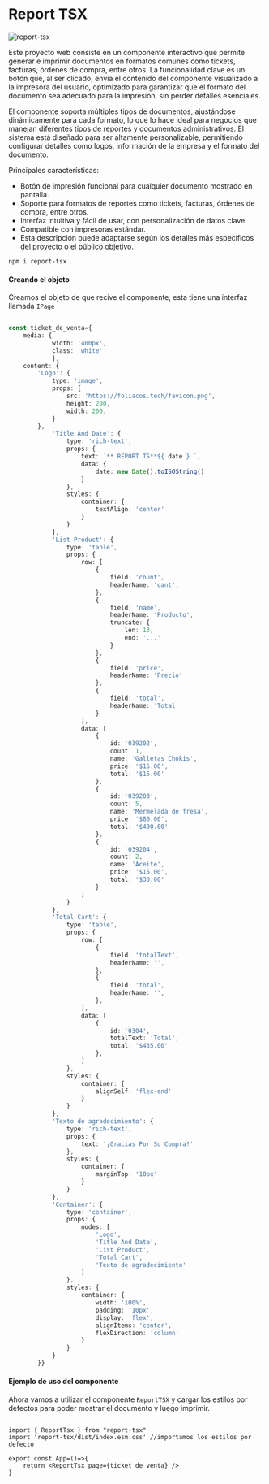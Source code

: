 # Report TSX

![report-tsx](https://cogynngpmmcgfxiimtnc.supabase.co/storage/v1/object/public/images/portafolio/report-tsx.png?t=2024-10-21T14%3A20%3A25.634Z)


Este proyecto web consiste en un componente interactivo que permite generar e imprimir documentos en formatos comunes como tickets, facturas, órdenes de compra, entre otros. La funcionalidad clave es un botón que, al ser clicado, envía el contenido del componente visualizado a la impresora del usuario, optimizado para garantizar que el formato del documento sea adecuado para la impresión, sin perder detalles esenciales.


El componente soporta múltiples tipos de documentos, ajustándose dinámicamente para cada formato, lo que lo hace ideal para negocios que manejan diferentes tipos de reportes y documentos administrativos. El sistema está diseñado para ser altamente personalizable, permitiendo configurar detalles como logos, información de la empresa y el formato del documento.


Principales características:
  * Botón de impresión funcional para cualquier documento mostrado en pantalla.
  * Soporte para formatos de reportes como tickets, facturas, órdenes de compra, entre otros.
  * Interfaz intuitiva y fácil de usar, con personalización de datos clave.
  * Compatible con impresoras estándar.
  * Esta descripción puede adaptarse según los detalles más específicos del proyecto o el público objetivo.

```batch
npm i report-tsx
```



#### Creando el objeto
Creamos el objeto de que recive el componente, esta tiene una interfaz llamada `IPage`

```ts

const ticket_de_venta={
    media: {
            width: '400px',
            class: 'white'
            },
    content: {
        'Logo': {
            type: 'image',
            props: {
                src: 'https://foliacos.tech/favicon.png',
                height: 200,
                width: 200,
            }
        },
            'Title And Date': {
                type: 'rich-text',
                props: {
                    text: `** REPORT TS**${ date } `,
                    data: {
                        date: new Date().toISOString()
                    }
                },
                styles: {
                    container: {
                        textAlign: 'center'
                    }
                }
            },
            'List Product': {
                type: 'table',
                props: {
                    row: [
                        {
                            field: 'count',
                            headerName: 'cant',
                        },
                        {
                            field: 'name',
                            headerName: 'Producto',
                            truncate: {
                                len: 13,
                                end: '...'
                            }
                        },
                        {
                            field: 'price',
                            headerName: 'Precio'
                        },
                        {
                            field: 'total',
                            headerName: 'Total'
                        }
                    ],
                    data: [
                        {
                            id: '039202',
                            count: 1,
                            name: 'Galletas Chokis',
                            price: '$15.00',
                            total: '$15.00'
                        },
                        {
                            id: '039203',
                            count: 5,
                            name: 'Mermelada de fresa',
                            price: '$80.00',
                            total: '$400.00'
                        },
                        {
                            id: '039204',
                            count: 2,
                            name: 'Aceite',
                            price: '$15.00',
                            total: '$30.00'
                        }
                    ]
                }
            },
            'Total Cart': {
                type: 'table',
                props: {
                    row: [
                        {
                            field: 'totalText',
                            headerName: '',
                        },
                        {
                            field: 'total',
                            headerName: '',
                        },
                    ],
                    data: [
                        {
                            id: '0304',
                            totalText: 'Total',
                            total: '$435.00'
                        },
                    ]
                },
                styles: {
                    container: {
                        alignSelf: 'flex-end'
                    }
                }
            },
            'Texto de agradecimiento': {
                type: 'rich-text',
                props: {
                    text: '¡Gracias Por Su Compra!'
                },
                styles: {
                    container: {
                        marginTop: '10px'
                    }
                }
            },
            'Container': {
                type: 'container',
                props: {
                    nodes: [
                        'Logo',
                        'Title And Date',
                        'List Product',
                        'Total Cart',
                        'Texto de agradecimiento'
                    ]
                },
                styles: {
                    container: {
                        width: '100%',
                        padding: '10px',
                        display: 'flex',
                        alignItems: 'center',
                        flexDirection: 'column'
                    }
                }
            }
        }}
```


#### Ejemplo de uso del componente
Ahora vamos a utilizar el componente `ReportTSX` y cargar los estilos por defectos para poder mostrar el documento y luego imprimir.

```tsx

import { ReportTsx } from "report-tsx"
import 'report-tsx/dist/index.esm.css' //importamos los estilos por defecto

export const App=()=>{
    return <ReportTsx page={ticket_de_venta} />
}

```